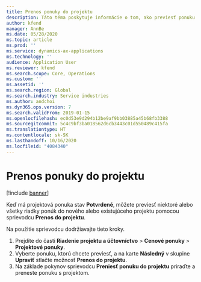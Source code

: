 ```yaml
---
title: Prenos ponuky do projektu
description: Táto téma poskytuje informácie o tom, ako previesť ponuku do nového alebo existujúceho projektu.
author: kfend
manager: AnnBe
ms.date: 05/28/2020
ms.topic: article
ms.prod: ''
ms.service: dynamics-ax-applications
ms.technology: ''
audience: Application User
ms.reviewer: kfend
ms.search.scope: Core, Operations
ms.custom: ''
ms.assetid: ''
ms.search.region: Global
ms.search.industry: Service industries
ms.author: andchoi
ms.dyn365.ops.version: 7
ms.search.validFrom: 2019-01-15
ms.openlocfilehash: ec0d53e9d294b12be9af9bb03885a45b68fb3388
ms.sourcegitcommit: 5c4c9bf3ba018562d6cb3443c01d550489c415fa
ms.translationtype: HT
ms.contentlocale: sk-SK
ms.lasthandoff: 10/16/2020
ms.locfileid: "4084340"
---
```

# <a name="transfer-a-quotation-to-a-project"></a>Prenos ponuky do projektu

[!include [banner](../includes/banner.md)]

Keď má projektová ponuka stav **Potvrdené**, môžete previesť niektoré alebo všetky riadky ponúk do nového alebo existujúceho projektu pomocou sprievodcu **Prenos do projektu**. 

Na použitie sprievodcu dodržiavajte tieto kroky.

1. Prejdite do časti **Riadenie projektu a účtovníctvo** > **Cenové ponuky** > **Projektové ponuky**.
2. Vyberte ponuku, ktorú chcete previesť, a na karte **Následný** v skupine **Upraviť** stlačte možnosť **Prenos do projektu**.
3. Na základe pokynov sprievodcu **Preniesť ponuku do projektu** priraďte a preneste ponuku s projektom.
